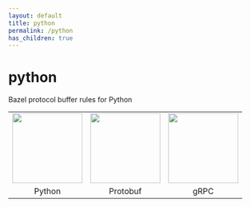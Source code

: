 ```yaml
---
layout: default
title: python
permalink: /python
has_children: true
---
```


# python

Bazel protocol buffer rules for Python

<table border="0" style="text-align: center"><tr>
<td><img src="https://upload.wikimedia.org/wikipedia/commons/c/c3/Python-logo-notext.svg" style="height: 140px"/></td>
<td><img src="/rules_proto/assets/images/protobuf.png" style="height: 140px"/></td>
<td><img src="https://avatars2.githubusercontent.com/u/7802525?v=4&s=400" style="height: 140px"/></td>
</tr><tr>
<td>Python</td>
<td>Protobuf</td>
<td>gRPC</td>
</tr></table>
